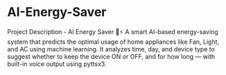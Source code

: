 # AI-Energy-Saver
 Project Description - AI Energy Saver 🔋⚡ A smart AI-based energy-saving system that predicts the optimal usage of home appliances like Fan, Light, and AC using machine learning. It analyzes time, day, and device type to suggest whether to keep the device ON or OFF, and for how long — with built-in voice output using pyttsx3.
